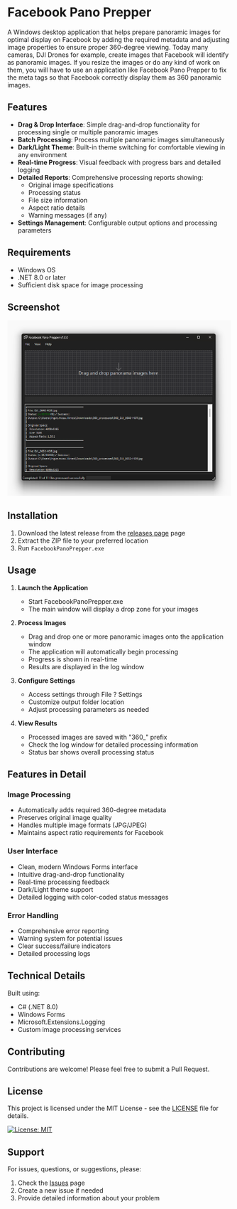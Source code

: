 # Facebook Pano Prepper

A Windows desktop application that helps prepare panoramic images for optimal display on Facebook by adding the required metadata and adjusting image properties to ensure proper 360-degree viewing. Today many cameras, DJI Drones for example, create images that Facebook will identify as panoramic images. If you resize the images or do any kind of work on them, you will have to use an application like Facebook Pano Prepper to fix the meta tags so that Facebook correctly display them as 360 panoramic images.

## Features

- **Drag & Drop Interface**: Simple drag-and-drop functionality for processing single or multiple panoramic images
- **Batch Processing**: Process multiple panoramic images simultaneously
- **Dark/Light Theme**: Built-in theme switching for comfortable viewing in any environment
- **Real-time Progress**: Visual feedback with progress bars and detailed logging
- **Detailed Reports**: Comprehensive processing reports showing:
  - Original image specifications
  - Processing status
  - File size information
  - Aspect ratio details
  - Warning messages (if any)
- **Settings Management**: Configurable output options and processing parameters

## Requirements

- Windows OS
- .NET 8.0 or later
- Sufficient disk space for image processing

## Screenshot
<img src="screenshots/panoprepper-dark.png" alt="Facebook Pano Prepper Main Window" width="800"/>

## Installation

1. Download the latest release from the [releases page](https://github.com/liknes/FacebookPanoPrepper/releases/latest) page
2. Extract the ZIP file to your preferred location
3. Run `FacebookPanoPrepper.exe`

## Usage

1. **Launch the Application**
   - Start FacebookPanoPrepper.exe
   - The main window will display a drop zone for your images

2. **Process Images**
   - Drag and drop one or more panoramic images onto the application window
   - The application will automatically begin processing
   - Progress is shown in real-time
   - Results are displayed in the log window

3. **Configure Settings**
   - Access settings through File ? Settings
   - Customize output folder location
   - Adjust processing parameters as needed

4. **View Results**
   - Processed images are saved with "360_" prefix
   - Check the log window for detailed processing information
   - Status bar shows overall processing status

## Features in Detail

### Image Processing
- Automatically adds required 360-degree metadata
- Preserves original image quality
- Handles multiple image formats (JPG/JPEG)
- Maintains aspect ratio requirements for Facebook

### User Interface
- Clean, modern Windows Forms interface
- Intuitive drag-and-drop functionality
- Real-time processing feedback
- Dark/Light theme support
- Detailed logging with color-coded status messages

### Error Handling
- Comprehensive error reporting
- Warning system for potential issues
- Clear success/failure indicators
- Detailed processing logs

## Technical Details

Built using:
- C# (.NET 8.0)
- Windows Forms
- Microsoft.Extensions.Logging
- Custom image processing services

## Contributing

Contributions are welcome! Please feel free to submit a Pull Request.

## License

This project is licensed under the MIT License - see the [LICENSE](LICENSE) file for details.

[![License: MIT](https://img.shields.io/badge/License-MIT-yellow.svg)](https://opensource.org/licenses/MIT)

## Support

For issues, questions, or suggestions, please:
1. Check the [Issues](link-to-issues) page
2. Create a new issue if needed
3. Provide detailed information about your problem
